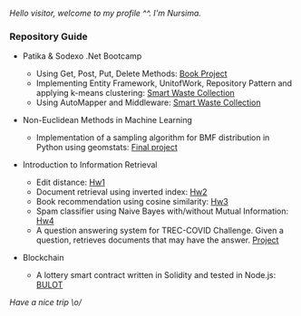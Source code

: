 *Hello visitor, welcome to my profile ^^. I'm Nursima.*

### Repository Guide

- Patika & Sodexo .Net Bootcamp
  - Using Get, Post, Put, Delete Methods: [Book Project](https://github.com/nursimacelik/first-homework-nursimacelik)
  - Implementing Entity Framework, UnitofWork, Repository Pattern and applying k-means clustering: [Smart Waste Collection](https://github.com/nursimacelik/ikinci-hafta-odevi-nursimacelik)
  - Using AutoMapper and Middleware: [Smart Waste Collection](https://github.com/nursimacelik/ucuncuodev-nursimacelik)

- Non-Euclidean Methods in Machine Learning
  - Implementation of a sampling algorithm for BMF distribution in Python using geomstats: [Final project](https://github.com/nursimacelik/sampling-from-bmf)

- Introduction to Information Retrieval
  - Edit distance: [Hw1](https://github.com/nursimacelik/information-retrieval-hw1) 
  - Document retrieval using inverted index: [Hw2](https://github.com/nursimacelik/information-retrieval-hw2) 
  - Book recommendation using cosine similarity: [Hw3](https://github.com/nursimacelik/information-retrieval-hw3) 
  - Spam classifier using Naive Bayes with/without Mutual Information: [Hw4](https://github.com/nursimacelik/information-retrieval-hw4) 
  - A question answering system for TREC-COVID Challenge. Given a question, retrieves documents that may have the answer. [Project](https://github.com/egirgin/cmpe493-term-project)

- Blockchain
  - A lottery smart contract written in Solidity and tested in Node.js: [BULOT](https://github.com/tapachir/BULOT)


*Have a nice trip \o/*
